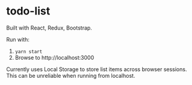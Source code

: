 # todo-list
 
Built with React, Redux, Bootstrap.

Run with:
1. `yarn start`
2. Browse to http://localhost:3000

Currently uses Local Storage to store list items across browser sessions. This can be unreliable when running from localhost.

